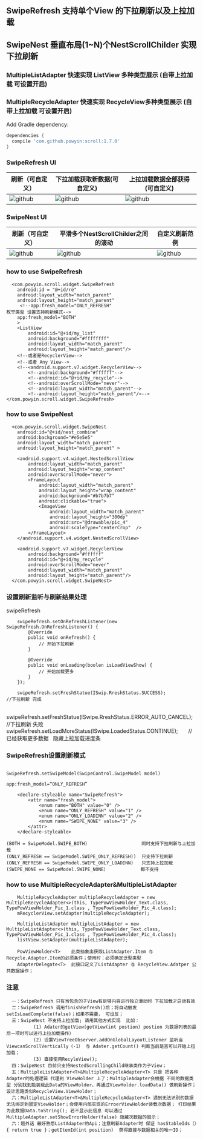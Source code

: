 


## SwipeRefresh 支持单个View 的下拉刷新以及上拉加载
## SwipeNest 垂直布局(1~N)个NestScrollChilder 实现下拉刷新
### MultipleListAdapter<T> 快速实现 ListView 多种类型展示 (自带上拉加载 可设置开启)
### MultipleRecycleAdapter<T>  快速实现  RecycleView多种类型展示 (自带上拉加载 可设置开启)

Add Gradle dependency:
```gradle
dependencies {
  compile 'com.github.powyin:scroll:1.7.0'
}
```

### SwipeRefresh UI

|刷新（可自定义）|下拉加载获取新数据(可自定义)|上拉加载数据全部获得(可自定义)|
|---|---|----
|![github](https://github.com/powyin/nest-scroll/blob/master/app/src/main/res/raw/refresh_pre.gif)|![github](https://github.com/powyin/nest-scroll/blob/master/app/src/main/res/raw/refresh_load_2.gif)|![github](https://github.com/powyin/nest-scroll/blob/master/app/src/main/res/raw/refresh_load_1.gif)|


### SwipeNest UI

|刷新（可自定义）|平滑多个NestScrollChilder之间的滚动|自定义刷新范例|
|---|---|----
|![github](https://github.com/powyin/nest-scroll/blob/master/app/src/main/res/raw/nest_pre.gif)|![github](https://github.com/powyin/nest-scroll/blob/master/app/src/main/res/raw/nest_pre_1.gif)|![github](https://github.com/powyin/nest-scroll/blob/master/app/src/main/res/raw/nest_pre_2.gif)|


### how to use  SwipeRefresh

      <com.powyin.scroll.widget.SwipeRefresh
        android:id = "@+id/re"
        android:layout_width="match_parent"
        android:layout_height="match_parent"
         <!--app:fresh_model="ONLY_REFRESH"                                    枚举类型 设置支持刷新模式-->
        app:fresh_model="BOTH"
        >
        <ListView
            android:id="@+id/my_list"
            android:background="#ffffffff"
            android:layout_width="match_parent"
            android:layout_height="match_parent"/>
        <!--或者是RecyclerView-->
        <!--或者 Any View-->
        <!--<android.support.v7.widget.RecyclerView-->
            <!--android:background="#ffffff"-->
            <!--android:id="@+id/my_recycle"-->
            <!--android:overScrollMode="never"-->
            <!--android:layout_width="match_parent"-->
            <!--android:layout_height="match_parent"/>-->
    </com.powyin.scroll.widget.SwipeRefresh>
    
### how to use  SwipeNest 

      <com.powyin.scroll.widget.SwipeNest
        android:id="@+id/nest_combine"
        android:background="#e5e5e5"
        android:layout_width="match_parent"
        android:layout_height="match_parent" >

        <android.support.v4.widget.NestedScrollView
            android:layout_width="match_parent"
            android:layout_height="wrap_content"
            android:overScrollMode="never">
            <FrameLayout
                android:layout_width="match_parent"
                android:layout_height="wrap_content"
                android:background="#b7b7b7"
                android:clickable="true">
                <ImageView
                    android:layout_width="match_parent"
                    android:layout_height="300dp"
                    android:src="@drawable/pic_4"
                    android:scaleType="centerCrop"  />
            </FrameLayout>
        </android.support.v4.widget.NestedScrollView>

        <android.support.v7.widget.RecyclerView
            android:background="#ffffff"
            android:id="@+id/my_recycle"
            android:overScrollMode="never"
            android:layout_width="match_parent"
            android:layout_height="match_parent"/>
      </com.powyin.scroll.widget.SwipeNest>
    
    


### 设置刷新监听与刷新结果处理

swipeRefresh

        swipeRefresh.setOnRefreshListener(new SwipeRefresh.OnRefreshListener() {
            @Override
            public void onRefresh() {
                // 开始下拉刷新
            }

            @Override
            public void onLoading(boolen isLoadViewShow) {
                // 开始加载更多
            }
        });
        
        swipeRefresh.setFreshStatue(ISwip.RreshStatus.SUCCESS);           //下拉刷新 完成
        swipeRefresh.setFreshStatue(ISwipe.RreshStatus.ERROR_AUTO_CANCEL); //下拉刷新 失败
        swipeRefresh.setLoadMoreStatus(ISwipe.LoadedStatus.CONTINUE);        //已经获取更多数据   隐藏上拉加载进度条
        
### SwipeRefresh设置刷新模式

```

SwipeRefresh.setSwipeModel(SwipeControl.SwipeModel model)          

app:fresh_model=“ONLY_REFRESH”                                     

    <declare-styleable name="SwipeRefresh">
        <attr name="fresh_model">
            <enum name="BOTH" value="0" />
            <enum name="ONLY_REFRESH" value="1" />
            <enum name="ONLY_LOADINN" value="2" />
            <enum name="SWIPE_NONE" value="3" />
        </attr>
    </declare-styleable>

(BOTH = SwipeModel.SWIPE_BOTH)                    同时支持下拉刷新与上拉加载  
(ONLY_REFRESH == SwipeModel.SWIPE_ONLY_REFRESH))  只支持下拉刷新 
(ONLY_REFRESH == SwipeModel.SWIPE_ONLY_LOADINN)   只支持上拉加载 
(SWIPE_NONE == SwipeModel.SWIPE_NONE）            都不支持
```


### how to use  MultipleRecycleAdapter&MultipleListAdapter

        MultipleRecycleAdapter multipleRecycleAdapter = new MultipleRecycleAdapter<>(this, TypePowViewHolder_Text.class, TypePowViewHolder_Pic_1.class , TypePowViewHolder_Pic_4.class);
        mRecyclerView.setAdapter(multipleRecycleAdapter);
        
        MultipleListAdapter multipleListAdapter = new  MultipleListAdapter<>(this, TypePowViewHolder_Text.class, TypePowViewHolder_Pic_1.class , TypePowViewHolder_Pic_4.class);
        listView.setAdapter(multipleListAdapter);
        
        PowViewHolder<T>    此类抽象出获取ListAdapter.Item 与Recycle.Adapter.Item的必须条件；使用时：必须确定泛型类型
        AdapterDelegate<T>  此接口定义了ListAdapter 与 RecycleView.Adatper 公共数据操作；
    


### 注意
```
  一：SwipeRefresh 只有当包含的子View有足够内容进行独立滑动时 下拉加载才启动有效
  二：SwipeRefresh 调用finishRefresh()后；将自动触发setIsLoadComplete(false)；如果不需要， 可设反；
  三：SwipeNest 不支持上拉加载; 请用其他方式实现  比如：
          (1) Adater的getView(getView(int postion) postion 为数据列表的最后一项时可以进行上拉加载操作）
          (2) 设置ViewTreeObserver.addOnGlobalLayoutListener 监听当ViewcanScrollVertically（-1） 与 Adater.getCount() 判断当前是否可以开始上拉加载；
          (3) 直接使用RecyleView();
  四：SwipeNest 目前只支持NestedScrollingChild继承类作为子View；
  五：MultipleListAdapter<T>&MultipleRecycleAdapter<T> 只是 把各种Adapter的处理逻辑 代理到 ViewHolder 上了；MultipleAdapter会根据 不同的数据类型 分别找到能装载此Data的ViewHolder，再通过ViewHolder.loadData() 做刷新操作； 设计思路类似RecycleView.ViewHolder；
  六：MultipleListAdapter<T>&MultipleRecycleAdapter<T> 遇到无法识别的数据 无法绑定到固定ViewHolder；会使用内部实现的ErroerViewHolder装载次数据； 打印结果为此数据Data.toString(); 若不显示此信息 可以通过MultipleAdapter.setShowErrorHolder(false) 隐藏次数据的展示；
  六：题外话 最好熟悉ListAdapter的Api；注意刷新Adapter时 保证 hasStableIds（）{ return true }；getItemId(int position)  获得直接与数据相关的唯一ID；
  
```






